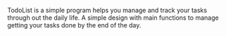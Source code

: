 TodoList is a simple program helps you manage and track your tasks through out the daily life.
A simple design with main functions to manage getting your tasks done by the end of the day.
